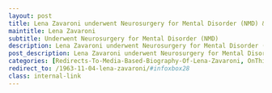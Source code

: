 ```yaml
---
layout: post
title: Lena Zavaroni underwent Neurosurgery for Mental Disorder (NMD) &#124; 7 September 1999
maintitle: Lena Zavaroni
subtitle: Underwent Neurosurgery for Mental Disorder (NMD)
description: Lena Zavaroni underwent Neurosurgery for Mental Disorder (NMD).
post_description: Lena Zavaroni underwent Neurosurgery for Mental Disorder (NMD).
categories: [Redirects-To-Media-Based-Biography-Of-Lena-Zavaroni, OnThisDay7September, Year-1999]
redirect_to: /1963-11-04-lena-zavaroni/#infoxbox28
class: internal-link
---
```


